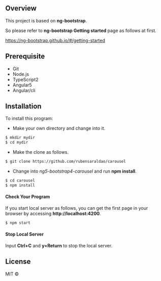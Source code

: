 ## Overview 

This project is based on **ng-bootstrap**. 
    
So please refer to **ng-bootstrap Getting started** page as follows at first. 
    
<https://ng-bootstrap.github.io/#/getting-started>
 


## Prerequisite

   - Git
   - Node.js
   - TypeScript2
   - Angular5
   - Angular/cli



## Installation

To install this program:

   - Make your own directory and change into it.

```bash
$ mkdir mydir
$ cd mydir
```
   - Make the clone as follows.

```bash
$ git clone https://github.com/rubensaraldao/carousel
```

   - Change into _ng5-bootstrap4-carousel_ and run **npm install**.

```bash
$ cd carousel
$ npm install 
```


#### Check Your Program

If you start local server as follows, you can get the first page in your browser by accessing **http://localhost:4200**.


```bash
$ npm start
```


#### Stop Local Server

Input **Ctrl+C** and **y+Return** to stop the local server.

## License

MIT © 